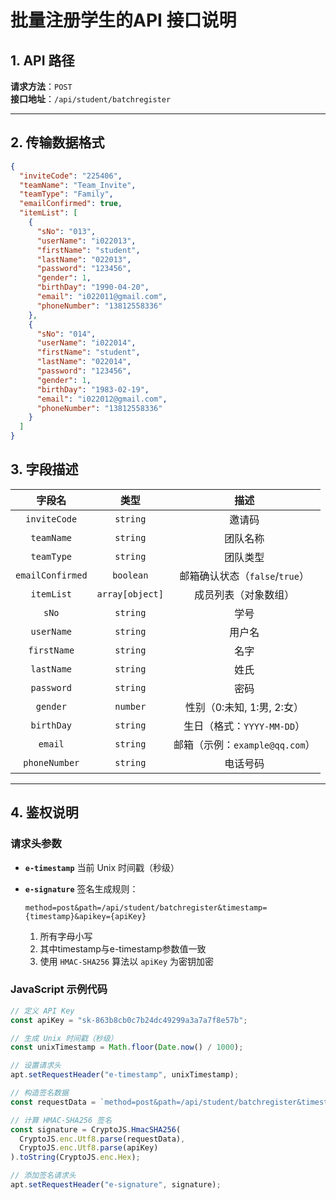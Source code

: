 
# 批量注册学生的API 接口说明

## 1. API 路径
**请求方法**：`POST`  
**接口地址**：`/api/student/batchregister`

---

## 2. 传输数据格式
```json
{
  "inviteCode": "225406",
  "teamName": "Team_Invite",
  "teamType": "Family",
  "emailConfirmed": true,
  "itemList": [
    {
      "sNo": "013",
      "userName": "i022013",
      "firstName": "student",
      "lastName": "022013",
      "password": "123456",
      "gender": 1,
      "birthDay": "1990-04-20",
      "email": "i022011@gmail.com",
      "phoneNumber": "13812558336"
    },
    {
      "sNo": "014",
      "userName": "i022014",
      "firstName": "student",
      "lastName": "022014",
      "password": "123456",
      "gender": 1,
      "birthDay": "1983-02-19",
      "email": "i022012@gmail.com",
      "phoneNumber": "13812558336"
    }
  ]
}

```

## 3. 字段描述

|      字段名      |      类型       |              描述              |
| :--------------: | :-------------: | :----------------------------: |
|   `inviteCode`   |    `string`     |             邀请码             |
|    `teamName`    |    `string`     |            团队名称            |
|    `teamType`    |    `string`     |            团队类型            |
| `emailConfirmed` |    `boolean`    | 邮箱确认状态（`false`/`true`） |
|    `itemList`    | `array[object]` |      成员列表（对象数组）      |
|      `sNo`       |    `string`     |              学号              |
|    `userName`    |    `string`     |             用户名             |
|   `firstName`    |    `string`     |              名字              |
|    `lastName`    |    `string`     |              姓氏              |
|    `password`    |    `string`     |              密码              |
|     `gender`     |    `number`     |   性别（0:未知, 1:男, 2:女）   |
|    `birthDay`    |    `string`     |   生日（格式：`YYYY-MM-DD`）   |
|     `email`      |    `string`     | 邮箱（示例：`example@qq.com`） |
|  `phoneNumber`   |    `string`     |            电话号码            |

------

## 4. 鉴权说明

### 请求头参数

- **`e-timestamp`**
  当前 Unix 时间戳（秒级）

- **`e-signature`**
  签名生成规则：

  ```text
  method=post&path=/api/student/batchregister&timestamp={timestamp}&apikey={apiKey}
  ```

  1. 所有字母小写
  2. 其中timestamp与e-timestamp参数值一致
  3. 使用 `HMAC-SHA256` 算法以 `apiKey` 为密钥加密

### JavaScript 示例代码

```javascript
// 定义 API Key
const apiKey = "sk-863b8cb0c7b24dc49299a3a7a7f8e57b";

// 生成 Unix 时间戳（秒级）
const unixTimestamp = Math.floor(Date.now() / 1000);

// 设置请求头
apt.setRequestHeader("e-timestamp", unixTimestamp);

// 构造签名数据
const requestData = `method=post&path=/api/student/batchregister&timestamp=${unixTimestamp}&apikey=${apiKey}`.toLowerCase();

// 计算 HMAC-SHA256 签名
const signature = CryptoJS.HmacSHA256(
  CryptoJS.enc.Utf8.parse(requestData),
  CryptoJS.enc.Utf8.parse(apiKey)
).toString(CryptoJS.enc.Hex);

// 添加签名请求头
apt.setRequestHeader("e-signature", signature);
```